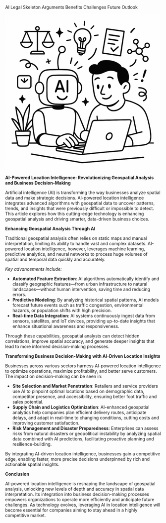 AI Legal Skeleton Arguments Benefits Challenges Future Outlook

<img src="/public/post-4.jpeg" style="width: 500px; max-width: 100%; height: auto" title="Click for the larger version." />


<p><strong>AI-Powered Location Intelligence: Revolutionizing Geospatial Analysis and Business Decision-Making</strong></p>

<p>Artificial intelligence (AI) is transforming the way businesses analyze spatial data and make strategic decisions. AI-powered location intelligence integrates advanced algorithms with geospatial data to uncover patterns, trends, and insights that were previously difficult or impossible to detect. This article explores how this cutting-edge technology is enhancing geospatial analysis and driving smarter, data-driven business choices.</p>

<p><strong>Enhancing Geospatial Analysis Through AI</strong></p>

<p>Traditional geospatial analysis often relies on static maps and manual interpretation, limiting its ability to handle vast and complex datasets. AI-powered location intelligence, however, leverages machine learning, predictive analytics, and neural networks to process huge volumes of spatial and temporal data quickly and accurately.</p>

<p><em>Key advancements include:</em></p>

<ul>
  <li><strong>Automated Feature Extraction</strong>: AI algorithms automatically identify and classify geographic features—from urban infrastructure to natural landscapes—without human intervention, saving time and reducing errors.</li>
  <li><strong>Predictive Modeling</strong>: By analyzing historical spatial patterns, AI models forecast future events such as traffic congestion, environmental hazards, or population shifts with high precision.</li>
  <li><strong>Real-time Data Integration</strong>: AI systems continuously ingest data from sensors, satellites, and IoT devices, providing up-to-date insights that enhance situational awareness and responsiveness.</li>
</ul>

<p>Through these capabilities, geospatial analysts can detect hidden correlations, improve spatial accuracy, and generate deeper insights that lead to more informed decision-making processes.</p>

<p><strong>Transforming Business Decision-Making with AI-Driven Location Insights</strong></p>

<p>Businesses across various sectors harness AI-powered location intelligence to optimize operations, maximize profitability, and better serve customers. The impact on decision-making can be seen in:</p>

<ul>
  <li><strong>Site Selection and Market Penetration</strong>: Retailers and service providers use AI to pinpoint optimal locations based on demographic data, competitor presence, and accessibility, ensuring better foot traffic and sales potential.</li>
  <li><strong>Supply Chain and Logistics Optimization</strong>: AI-enhanced geospatial analytics help companies plan efficient delivery routes, anticipate delays, and adapt in real-time to changing conditions, cutting costs and improving customer satisfaction.</li>
  <li><strong>Risk Management and Disaster Preparedness</strong>: Enterprises can assess risks from natural disasters or geopolitical instability by analyzing spatial data combined with AI predictions, facilitating proactive planning and resilience-building.</li>
</ul>

<p>By integrating AI-driven location intelligence, businesses gain a competitive edge, enabling faster, more precise decisions underpinned by rich and actionable spatial insights.</p>

<p><strong>Conclusion</strong></p>

<p>AI-powered location intelligence is reshaping the landscape of geospatial analysis, unlocking new levels of depth and accuracy in spatial data interpretation. Its integration into business decision-making processes empowers organizations to operate more efficiently and anticipate future challenges. As technology evolves, leveraging AI in location intelligence will become essential for companies aiming to stay ahead in a highly competitive market.</p>